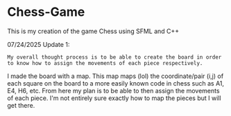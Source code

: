 # Chess-Game
This is my creation of the game Chess using SFML and C++

07/24/2025 Update 1:

    My overall thought process is to be able to create the board in order to know how to assign the movements of each piece respectively.
I made the board with a map. This map maps (lol) the coordinate/pair (i,j) of each square on the board to a more easily known code in chess
such as A1, E4, H6, etc. From here my plan is to be able to then assign the movements of each piece. I'm not entirely sure exactly how to 
map the pieces but I will get there.